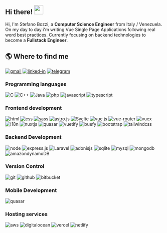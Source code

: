 ## Hi there! <img src="https://media.giphy.com/media/hvRJCLFzcasrR4ia7z/giphy.gif" width="29px">
Hi, I'm Stefano Bozzi, a **Computer Science Engineer** from Italy / Venezuela. On my day to day i'm writing Vue Single Page Applications following real word best practices.
Currently focusing on backend technologies to become a **Fullstack Engineer**.


## 🌎 Where to find me
[![gmail](https://img.shields.io/badge/Gmail-D14836?logo=Gmail&logoColor=white)](mailto:bozzistef@gmail.com)
[![linked-in](https://img.shields.io/badge/Linked_In-0077B5?logo=LinkedIn&logoColor=white)](https://www.linkedin.com/in/stefano-bozzi)
[![telegram](https://img.shields.io/badge/Telegram-2CA5E0?logo=telegram&logoColor=white)](https://t.me/stefano_bozzi)

### Programming languages
![C](https://img.shields.io/badge/C-00599C?logo=c&logoColor=white)
![C++](https://img.shields.io/badge/C%2B%2B-00599C?logo=c%2B%2B&logoColor=white)
![Java](https://img.shields.io/badge/Java-ED8B00?logo=java&logoColor=white)
![php](https://img.shields.io/badge/PHP-777BB4?logo=php&logoColor=white)
![javascript](https://img.shields.io/badge/JavaScript-323330?logo=javascript&logoColor=F7DF1E)
![typescript](https://img.shields.io/badge/Typescript-%23007ACC.svg?logo=typescript&logoColor=white)


### Frontend development
![html](https://img.shields.io/badge/HTML5-E34F26?logo=html5&logoColor=white)
![css](https://img.shields.io/badge/CSS3-1572B6?logo=css3&logoColor=white)
![sass](https://img.shields.io/badge/SASS-hotpink.svg?logo=SASS&logoColor=white)
![astro.js](https://img.shields.io/badge/Astro-FF5D01?logo=astro&logoColor=fff)
![Svelte](https://img.shields.io/badge/Svelte-%23f1413d.svg?logo=svelte&logoColor=white)
![vue.js](https://img.shields.io/badge/Vuejs-%2335495e.svg?logo=vuedotjs&logoColor=%234FC08D)
![vue-router](https://img.shields.io/badge/Vue_Router-CA4245g?logoColor=%234FC08D)
![vuex](https://img.shields.io/badge/Vuex-CA4245g?logoColor=white)
![i18n](https://img.shields.io/badge/i18n-black?logo=nuxt.js&logoColor=white)
![nuxtjs](https://img.shields.io/badge/Nuxt-black?logo=nuxt.js&logoColor=white)
![quasar](https://img.shields.io/badge/Quasar-16B7FB?logo=quasar&logoColor=black)
![vuetify](https://img.shields.io/badge/Vuetify-1867C0?logo=vuetify&logoColor=AEDDFF)
![buefy](https://img.shields.io/badge/Buefy-7957D5?logo=buefy&logoColor=48289E)
![bootstrap](https://img.shields.io/badge/Bootstrap-%23563D7C.svg?logo=bootstrap&logoColor=white)
![tailwindcss](https://img.shields.io/badge/TailwindCSS-%2338B2AC.svg?logo=tailwind-css&logoColor=white)

### Backend Development
![node](https://img.shields.io/badge/Node.js-339933?logo=node-dot-js&logoColor=white)
![express.js](https://img.shields.io/badge/Express.js-%23404d59.svg?logo=express&logoColor=%2361DAFB)
![Laravel](https://img.shields.io/badge/laravel-%23FF2D20.svg?logo=laravel&logoColor=white)
![adonisjs](https://img.shields.io/badge/Adonisjs-%23220052.svg?logo=adonisjs&logoColor=white)
![sqlite](https://img.shields.io/badge/SQLite-07405E?logo=sqlite&logoColor=white)
![mysql](https://img.shields.io/badge/MySQL-00000F?logo=mysql&logoColor=white)
![mongodb](https://img.shields.io/badge/MongoDB-47A248?logo=mongodb&logoColor=white)
![amazondynamoDB](https://img.shields.io/badge/Amazon%20DynamoDB-4053D6?logo=Amazon%20DynamoDB&logoColor=white)

### Version Control
![git](https://img.shields.io/badge/Git-%23F05033.svg?logo=git&logoColor=white)
![github](https://img.shields.io/badge/Github-%23121011.svg?logo=github&logoColor=white)
![bitbucket](https://img.shields.io/badge/Bitbucket-%230047B3.svg?logo=bitbucket&logoColor=white)

### Mobile Development
![quasar](https://img.shields.io/badge/Quasar-16B7FB?logo=quasar&logoColor=black)

### Hosting services
![aws](https://img.shields.io/badge/Amazon_AWS-232F3E?logo=amazon-aws&logoColor=white)
![digitalocean](https://img.shields.io/badge/DigitalOcean-%230167ff.svg?logo=digitalOcean&logoColor=white)
![vercel](https://img.shields.io/badge/Vercel-%23000000.svg?logo=vercel&logoColor=white)
![netlify](https://img.shields.io/badge/Netlify-%23000000.svg?logo=netlify&logoColor=#00C7B7)

